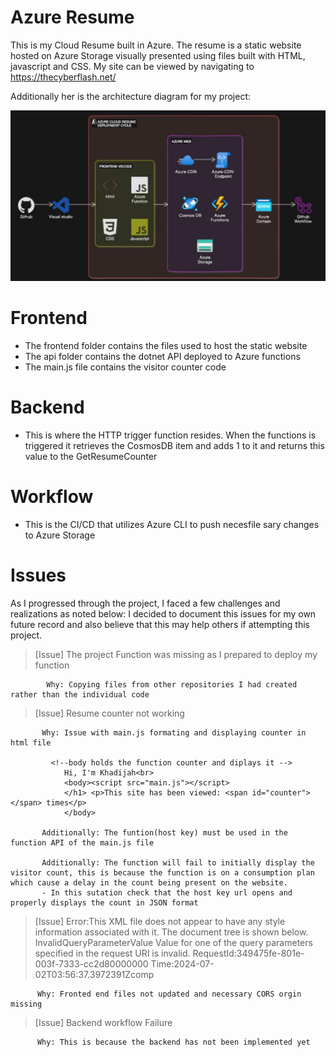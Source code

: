 # Azure Resume 

This is my Cloud Resume built in Azure. The resume is a static website hosted on Azure Storage visually presented using files built with HTML, javascript and CSS.
My site can be viewed by navigating to https://thecyberflash.net/

Additionally her is the architecture diagram for my project:

<p align = "center">
<img src ="https://github.com/khadijahW/CyberFlash/blob/main/Azure.png" width ="650">
  </p>



# Frontend
- The frontend folder contains the files used to host the static website
- The api folder contains the dotnet API deployed to Azure functions
- The main.js file contains the visitor counter code

# Backend 
 - This is where the HTTP trigger function resides. When the functions is triggered it retrieves the CosmosDB item and adds 1 to it and returns this value to the GetResumeCounter


# Workflow
- This is the CI/CD that utilizes Azure CLI to push necesfile sary changes to Azure Storage 

# Issues 
As I progressed through the project, I faced a few challenges and realizations as noted below:
I decided to document this issues for my own future record and also believe that this may help others if attempting this project.

>[Issue] The project Function was missing as I prepared to deploy my function

            Why: Copying files from other repositories I had created rather than the individual code


>[Issue] Resume counter not working

           Why: Issue with main.js formating and displaying counter in html file
            
             <!--body holds the function counter and diplays it -->
                Hi, I'm Khadijah<br>
                <body><script src="main.js"></script>
                </h1> <p>This site has been viewed: <span id="counter"></span> times</p>                           
                </body>
                           
           Additionally: The funtion(host key) must be used in the function API of the main.js file 
           
           Additionally: The function will fail to initially display the visitor count, this is because the function is on a consumption plan which cause a delay in the count being present on the website.
           - In this sutation check that the host key url opens and properly displays the count in JSON format 


>[Issue] Error:This XML file does not appear to have any style information associated with it. The document tree is shown below. InvalidQueryParameterValue Value for one of the query parameters specified in the request URI is invalid. RequestId:349475fe-801e-003f-7333-cc2d80000000 Time:2024-07-02T03:56:37.3972391Zcomp

          Why: Fronted end files not updated and necessary CORS orgin missing 


>[Issue] Backend workflow Failure

          Why: This is because the backend has not been implemented yet 
